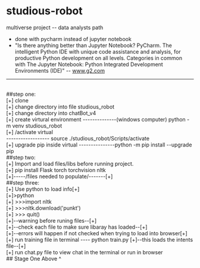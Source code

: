 # studious-robot
multiverse project -- data analysts path 
- done with pycharm instead of jupyter notebook
- "Is there anything better than Jupyter Notebook?
PyCharm. The intelligent Python IDE with unique code assistance and analysis, for productive Python development on all levels. Categories in common with The Jupyter Notebook: Python Integrated Development Environments (IDE)" -- www.g2.com
<hr/>
<br>
##step one:<br>
[+] clone<br>
[+] change directory into file studious_robot<br>
[+] change directory into chatBot_v4<br>
[+] create virtural environment --------------(windows computer) python -m venv studious_robot<br>
[+] /activate virtual <br> ------------------ source ./studious_robot/Scripts/activate<br>
[+] upgrade pip inside virtual ---------------python -m pip install --upgrade pip<br>
##step two:<br>
[+] Import and load files/libs before running project. <br>
[+] pip install Flask torch torchvision nltk<br>
[+]-----/files needed to populate/-------[+]<br>
##step three:<br>
[+] Use python to load info[+]<br>
[+]>python<br>
[+] >>>import nltk <br>
[+] >>>nltk.download('punkt') <br>
[+] >>> quit() <br>
[+]--warning before runing files--[+]<br>
[+]--check each file to make sure libaray has loaded--[+]<br>
[+]--errors will happen if not checked when trying to load into browser[+]
[+] run training file in terminal  ---- python train.py [+]--this loads the intents file--[+] <br>
[+] run chat.py file to view chat in the terminal or run in browser <br>
## Stage One Above ^
